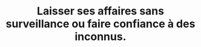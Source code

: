 ---
category: category-qP7AaYEirvtU1XIjwcSea
goodPractices:
- good-practice-AlMTxpHJgajTdXvuWrhl9
risks:
- Se faire voler des appareils informatiques personnels et/ou professionnels comprenant
  des données
- notamment à caractère sensible.
title: Laisser ses affaires sans surveillance ou faire confiance à des inconnus.
uuid: vulnerability-PyR8VxXtckqp2hiPH66VN
visibleInCms: true
---